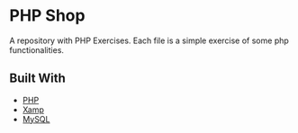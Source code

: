 # PHP Shop
 A repository with PHP Exercises. Each file is a simple exercise of some php functionalities.

## Built With

* [PHP](https://www.php.net/)
* [Xamp](https://www.apachefriends.org/es/index.html)
* [MySQL](https://www.mysql.com/)
